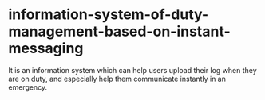 # information-system-of-duty-management-based-on-instant-messaging
It is an information system which can help users upload their log when they are on duty, and especially help them communicate instantly in an emergency.
